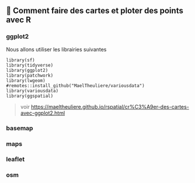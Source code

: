 ## 📖 Comment faire des cartes et ploter des points avec R

### ggplot2
Nous allons utiliser les librairies suivantes
```{r}
library(sf)
library(tidyverse)
library(ggplot2)
library(patchwork)
library(lwgeom)
#remotes::install_github("MaelTheuliere/variousdata")
library(variousdata)
library(ggspatial)
```

> voir https://maeltheuliere.github.io/rspatial/cr%C3%A9er-des-cartes-avec-ggplot2.html

### basemap

### maps

### leaflet

### osm

